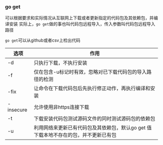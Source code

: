 ### go get

可以根据要求和实际情况从互联网上下载或者更新指定的代码包及其依赖包，并编译安装
实际上，`go get`做的事也叫代码包远程导入，传入参数叫代码包远程导入路径

`go get`可以从github或者csv上检出代码

选项| 作用
--- | ----------
-d  | 只执行下载，不执行安装
-f  | 仅在包含-u标记时有效，忽略对已下载代码包的导入路径的检测
-fix| 让命令在下载代码包后先执行修正动作，再执行编译和安装
-insecure| 允许使用非https连接下载 
-t  | 下载安装代码包测试源码文件的同时测试源码包的依赖包
-u  | 利用网络来更新已有代码包及其依赖包，默认go get 值下载本地不存在的包，并不更新已有包


